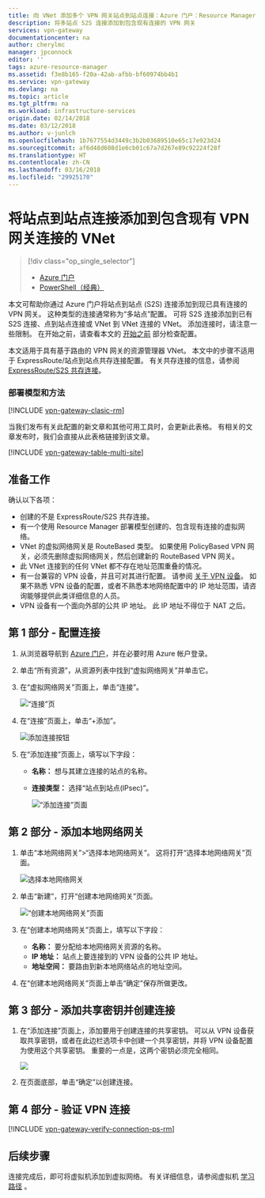 ```yaml
---
title: 向 VNet 添加多个 VPN 网关站点到站点连接：Azure 门户：Resource Manager | Microsoft Docs
description: 将多站点 S2S 连接添加到包含现有连接的 VPN 网关
services: vpn-gateway
documentationcenter: na
author: cherylmc
manager: jpconnock
editor: ''
tags: azure-resource-manager
ms.assetid: f3e8b165-f20a-42ab-afbb-bf60974bb4b1
ms.service: vpn-gateway
ms.devlang: na
ms.topic: article
ms.tgt_pltfrm: na
ms.workload: infrastructure-services
origin.date: 02/14/2018
ms.date: 03/12/2018
ms.author: v-junlch
ms.openlocfilehash: 1b7677554d3449c3b2b03689510e65c17e923d24
ms.sourcegitcommit: af6d48d608d1e6cb01c67a7d267e89c92224f28f
ms.translationtype: HT
ms.contentlocale: zh-CN
ms.lasthandoff: 03/16/2018
ms.locfileid: "29925170"
---
```

# <a name="add-a-site-to-site-connection-to-a-vnet-with-an-existing-vpn-gateway-connection"></a>将站点到站点连接添加到包含现有 VPN 网关连接的 VNet

> [!div class="op_single_selector"]
> * [Azure 门户](vpn-gateway-howto-multi-site-to-site-resource-manager-portal.md)
> * [PowerShell（经典）](vpn-gateway-multi-site.md)
>
> 

本文可帮助你通过 Azure 门户将站点到站点 (S2S) 连接添加到现已具有连接的 VPN 网关。 这种类型的连接通常称为“多站点”配置。 可将 S2S 连接添加到已有 S2S 连接、点到站点连接或 VNet 到 VNet 连接的 VNet。 添加连接时，请注意一些限制。 在开始之前，请查看本文的 [开始之前](#before) 部分检查配置。 

本文适用于具有基于路由的 VPN 网关的资源管理器 VNet。 本文中的步骤不适用于 ExpressRoute/站点到站点共存连接配置。 有关共存连接的信息，请参阅 [ExpressRoute/S2S 共存连接](../expressroute/expressroute-howto-coexist-resource-manager.md)。

### <a name="deployment-models-and-methods"></a>部署模型和方法
[!INCLUDE [vpn-gateway-clasic-rm](../../includes/vpn-gateway-classic-rm-include.md)]

当我们发布有关此配置的新文章和其他可用工具时，会更新此表格。 有相关的文章发布时，我们会直接从此表格链接到该文章。

[!INCLUDE [vpn-gateway-table-multi-site](../../includes/vpn-gateway-table-multisite-include.md)]

## <a name="before"></a>准备工作
确认以下各项：

- 创建的不是 ExpressRoute/S2S 共存连接。
- 有一个使用 Resource Manager 部署模型创建的、包含现有连接的虚拟网络。
- VNet 的虚拟网络网关是 RouteBased 类型。 如果使用 PolicyBased VPN 网关，必须先删除虚拟网络网关，然后创建新的 RouteBased VPN 网关。
- 此 VNet 连接到的任何 VNet 都不存在地址范围重叠的情况。
- 有一台兼容的 VPN 设备，并且可对其进行配置。 请参阅 [关于 VPN 设备](vpn-gateway-about-vpn-devices.md)。 如果不熟悉 VPN 设备的配置，或者不熟悉本地网络配置中的 IP 地址范围，请咨询能够提供此类详细信息的人员。
- VPN 设备有一个面向外部的公共 IP 地址。 此 IP 地址不得位于 NAT 之后。

## <a name="part1"></a>第 1 部分 - 配置连接
1. 从浏览器导航到 [Azure 门户](http://portal.azure.cn)，并在必要时用 Azure 帐户登录。
2. 单击“所有资源”，从资源列表中找到“虚拟网络网关”并单击它。
3. 在“虚拟网络网关”页面上，单击“连接”。
   
    ![“连接”页](./media/vpn-gateway-howto-multi-site-to-site-resource-manager-portal/connectionsblade.png "“连接”页")<br>
4. 在“连接”页面上，单击“+添加”。
   
    ![添加连接按钮](./media/vpn-gateway-howto-multi-site-to-site-resource-manager-portal/addbutton.png "添加连接按钮")<br>
5. 在“添加连接”页面上，填写以下字段：
   
   - **名称：** 想与其建立连接的站点的名称。
   - **连接类型：** 选择“站点到站点(IPsec)”。
     
     ![“添加连接”页面](./media/vpn-gateway-howto-multi-site-to-site-resource-manager-portal/addconnectionblade.png "Add connection page")<br>

## <a name="part2"></a>第 2 部分 - 添加本地网络网关
1. 单击“本地网络网关”>“选择本地网络网关”。 这将打开“选择本地网络网关”页面。
   
    ![选择本地网络网关](./media/vpn-gateway-howto-multi-site-to-site-resource-manager-portal/chooselng.png "选择本地网络网关")<br>
2. 单击“新建”，打开“创建本地网络网关”页面。
   
    ![“创建本地网络网关”页面](./media/vpn-gateway-howto-multi-site-to-site-resource-manager-portal/createlngblade.png "Create local network gateway")<br>
3. 在“创建本地网络网关”页面上，填写以下字段：
   
   - **名称：** 要分配给本地网络网关资源的名称。
   - **IP 地址：** 站点上要连接到的 VPN 设备的公共 IP 地址。
   - **地址空间：** 要路由到新本地网络站点的地址空间。
4. 在“创建本地网络网关”页面上单击“确定”保存所做更改。

## <a name="part3"></a>第 3 部分 - 添加共享密钥并创建连接
1. 在“添加连接”页面上，添加要用于创建连接的共享密钥。 可以从 VPN 设备获取共享密钥，或者在此边栏选项卡中创建一个共享密钥，并将 VPN 设备配置为使用这个共享密钥。 重要的一点是，这两个密钥必须完全相同。
   
    ![](./media/vpn-gateway-howto-multi-site-to-site-resource-manager-portal/sharedkey.png "")<br>
2. 在页面底部，单击“确定”以创建连接。

## <a name="part4"></a>第 4 部分 - 验证 VPN 连接


[!INCLUDE [vpn-gateway-verify-connection-ps-rm](../../includes/vpn-gateway-verify-connection-ps-rm-include.md)]

## <a name="next-steps"></a>后续步骤

连接完成后，即可将虚拟机添加到虚拟网络。 有关详细信息，请参阅虚拟机 [学习路径](https://azure.microsoft.com/documentation/learning-paths/virtual-machines) 。

<!--Update_Description: wording update -->